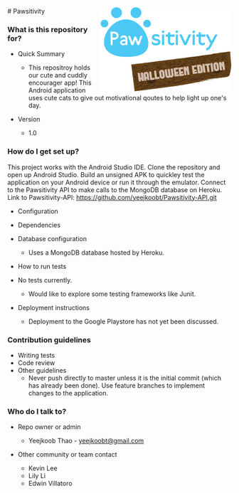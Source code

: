 <img src="./app/src/main/res/drawable/logo_halloween.png" align="Right" />
# Pawsitivity

### What is this repository for? ###
* Quick Summary
    * This repositroy holds our cute and cuddly encourager app! This Android application uses cute cats to give out motivational qoutes to help light up one's day.

* Version
    * 1.0

### How do I get set up? ###

This project works with the Android Studio IDE.
Clone the repository and open up Android Studio.
Build an unsigned APK to quickley test the application on your
Android device or run it through the emulator.
Connect to the Pawsitivity API to make calls to the MongoDB database on Heroku.
Link to Pawsitivity-API: https://github.com/yeejkoobt/Pawsitivity-API.git

* Configuration

* Dependencies

* Database configuration
    * Uses a MongoDB database hosted by Heroku.

* How to run tests
* No tests currently.
    * Would like to explore some testing frameworks like Junit.

* Deployment instructions
    * Deployment to the Google Playstore has not yet been discussed.

### Contribution guidelines ###

* Writing tests
* Code review
* Other guidelines
    * Never push directly to master unless it is the initial commit (which has already been done).
Use feature branches to implement changes to the application.
### Who do I talk to? ###

* Repo owner or admin
    * Yeejkoob Thao - yeejkoobt@gmail.com

* Other community or team contact
    * Kevin Lee
    * Lily Li
    * Edwin Villatoro
